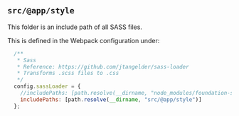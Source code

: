 ## `src/@app/style`

This folder is an include path of all SASS files.

This is defined in the Webpack configuration under:

```js
  /**
   * Sass
   * Reference: https://github.com/jtangelder/sass-loader
   * Transforms .scss files to .css
   */
  config.sassLoader = {
    //includePaths: [path.resolve(__dirname, "node_modules/foundation-sites/scss")]
    includePaths: [path.resolve(__dirname, "src/@app/style")]
  };
```
